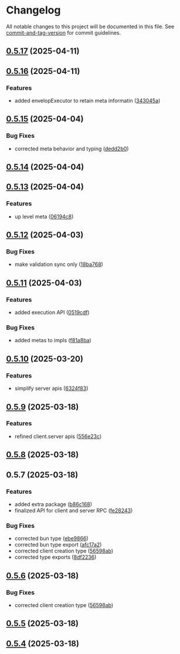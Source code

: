 # Changelog

All notable changes to this project will be documented in this file. See [commit-and-tag-version](https://github.com/absolute-version/commit-and-tag-version) for commit guidelines.

## [0.5.17](https://github.com/pumped-fn/pumped-fn/compare/@pumped-fn/extra@0.5.16...@pumped-fn/extra@0.5.17) (2025-04-11)

## [0.5.16](https://github.com/pumped-fn/pumped-fn/compare/@pumped-fn/extra@0.5.15...@pumped-fn/extra@0.5.16) (2025-04-11)


### Features

* added envelopExecutor to retain meta informatin ([343045a](https://github.com/pumped-fn/pumped-fn/commit/343045aef2ae87b20c50549fdc79f8bbb387d1e6))

## [0.5.15](https://github.com/pumped-fn/pumped-fn/compare/@pumped-fn/extra@0.5.14...@pumped-fn/extra@0.5.15) (2025-04-04)


### Bug Fixes

* corrected meta behavior and typing ([dedd2b0](https://github.com/pumped-fn/pumped-fn/commit/dedd2b0ffa31cae87dbb585f4e627ebc1e207735))

## [0.5.14](https://github.com/pumped-fn/pumped-fn/compare/@pumped-fn/extra@0.5.13...@pumped-fn/extra@0.5.14) (2025-04-04)

## [0.5.13](https://github.com/pumped-fn/pumped-fn/compare/@pumped-fn/extra@0.5.12...@pumped-fn/extra@0.5.13) (2025-04-04)


### Features

* up level meta ([06194c8](https://github.com/pumped-fn/pumped-fn/commit/06194c8a7e22445cc7bbe9791735481aa84982b1))

## [0.5.12](https://github.com/pumped-fn/pumped-fn/compare/@pumped-fn/extra@0.5.11...@pumped-fn/extra@0.5.12) (2025-04-03)


### Bug Fixes

* make validation sync only ([18ba768](https://github.com/pumped-fn/pumped-fn/commit/18ba76828032285385d0fdc0dd3488c78ea36f1a))

## [0.5.11](https://github.com/pumped-fn/pumped-fn/compare/@pumped-fn/extra@0.5.10...@pumped-fn/extra@0.5.11) (2025-04-03)


### Features

* added execution API ([0519cdf](https://github.com/pumped-fn/pumped-fn/commit/0519cdf39a8ccb583b6ca1f452bb1d44fb0f8a72))


### Bug Fixes

* added metas to impls ([f81a8ba](https://github.com/pumped-fn/pumped-fn/commit/f81a8ba75a98e6505bfe6de26237d30746e37ae4))

## [0.5.10](https://github.com/pumped-fn/pumped-fn/compare/@pumped-fn/extra@0.5.9...@pumped-fn/extra@0.5.10) (2025-03-20)


### Features

* simplify server apis ([6324f83](https://github.com/pumped-fn/pumped-fn/commit/6324f83a5cfae26016bf90059755b4a5e4c72181))

## [0.5.9](https://github.com/pumped-fn/pumped-fn/compare/@pumped-fn/extra@0.5.8...@pumped-fn/extra@0.5.9) (2025-03-18)


### Features

* refined client.server apis ([556e23c](https://github.com/pumped-fn/pumped-fn/commit/556e23c24f6e04fb0e2cc8e8f44f7cfa45bed7b1))

## [0.5.8](https://github.com/pumped-fn/pumped-fn/compare/@pumped-fn/extra@0.5.7...@pumped-fn/extra@0.5.8) (2025-03-18)

## 0.5.7 (2025-03-18)


### Features

* added extra package ([b86c168](https://github.com/pumped-fn/pumped-fn/commit/b86c168712889e75e4143239d60a0ca44406b3a3))
* finalized API for client and server RPC ([fe28243](https://github.com/pumped-fn/pumped-fn/commit/fe28243b524519fe95e1fce739c9bfdd173d2ba0))


### Bug Fixes

* corrected bun type ([ebe9866](https://github.com/pumped-fn/pumped-fn/commit/ebe98665128ee1b91b04edea45f5ff0a85230b5c))
* corrected bun type export ([afc17a2](https://github.com/pumped-fn/pumped-fn/commit/afc17a233b48e22c8de1dc158e7afb8df5db7e43))
* corrected client creation type ([56598ab](https://github.com/pumped-fn/pumped-fn/commit/56598ab73b09c95c975734d11844d9f7297faab9))
* corrected type exports ([8df2236](https://github.com/pumped-fn/pumped-fn/commit/8df223631c04b4270bd7752cf30ef950abe945fb))

## [0.5.6](https://github.com/pumped-fn/pumped-fn/compare/v0.5.10...v0.5.6) (2025-03-18)


### Bug Fixes

* corrected client creation type ([56598ab](https://github.com/pumped-fn/pumped-fn/commit/56598ab73b09c95c975734d11844d9f7297faab9))

## [0.5.5](https://github.com/pumped-fn/pumped-fn/compare/v0.5.10...v0.5.5) (2025-03-18)

## [0.5.4](https://github.com/pumped-fn/pumped-fn/compare/v0.5.10...v0.5.4) (2025-03-18)
